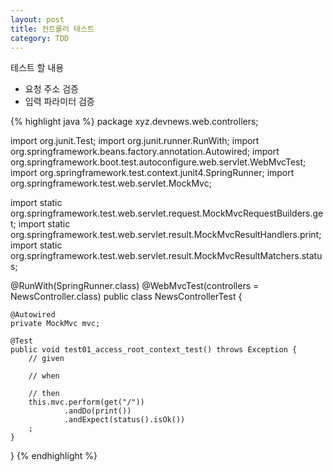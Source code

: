 ```yaml
---
layout: post
title: 컨트롤러 테스트
category: TDD
---
```

테스트 할 내용
* 요청 주소 검증
* 입력 파라미터 검증

{% highlight java %}
package xyz.devnews.web.controllers;

import org.junit.Test;
import org.junit.runner.RunWith;
import org.springframework.beans.factory.annotation.Autowired;
import org.springframework.boot.test.autoconfigure.web.servlet.WebMvcTest;
import org.springframework.test.context.junit4.SpringRunner;
import org.springframework.test.web.servlet.MockMvc;

import static org.springframework.test.web.servlet.request.MockMvcRequestBuilders.get;
import static org.springframework.test.web.servlet.result.MockMvcResultHandlers.print;
import static org.springframework.test.web.servlet.result.MockMvcResultMatchers.status;

@RunWith(SpringRunner.class)
@WebMvcTest(controllers = NewsController.class)
public class NewsControllerTest {

    @Autowired
    private MockMvc mvc;

    @Test
    public void test01_access_root_context_test() throws Exception {
        // given

        // when

        // then
        this.mvc.perform(get("/"))
                .andDo(print())
                .andExpect(status().isOk())
        ;
    }
}
{% endhighlight %}
